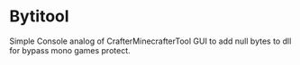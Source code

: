 # Bytitool
Simple Console analog of CrafterMinecrafterTool GUI to add null bytes to dll for bypass mono games protect.
